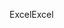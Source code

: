<span data-ttu-id="9aea4-101">Excel</span><span class="sxs-lookup"><span data-stu-id="9aea4-101">Excel</span></span>